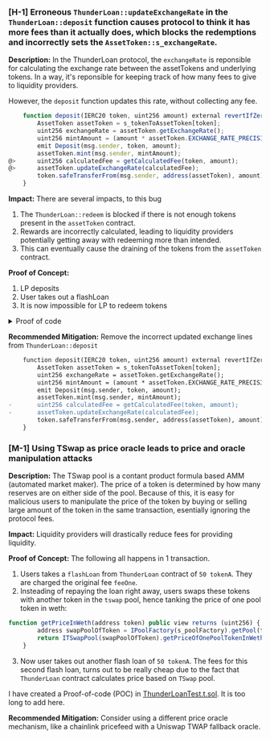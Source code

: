 ### [H-1] Erroneous `ThunderLoan::updateExchangeRate` in the `ThunderLoan::deposit` function causes protocol to think it has more fees than it actually does, which blocks the redemptions and incorrectly sets the `AssetToken::s_exchangeRate`.

**Description:** In the ThunderLoan protocol, the `exchangeRate` is reponsible for calculating the exchange rate between the assetTokens and underlying tokens. In a way, it's reponsible for keeping track of how many fees to give to liquidity providers.

However, the `deposit` function updates this rate, without collecting any fee.

```js
    function deposit(IERC20 token, uint256 amount) external revertIfZero(amount) revertIfNotAllowedToken(token) {
        AssetToken assetToken = s_tokenToAssetToken[token];
        uint256 exchangeRate = assetToken.getExchangeRate();
        uint256 mintAmount = (amount * assetToken.EXCHANGE_RATE_PRECISION()) / exchangeRate;
        emit Deposit(msg.sender, token, amount);
        assetToken.mint(msg.sender, mintAmount);
@>      uint256 calculatedFee = getCalculatedFee(token, amount);
@>      assetToken.updateExchangeRate(calculatedFee);
        token.safeTransferFrom(msg.sender, address(assetToken), amount);
    }
```

**Impact:** There are several impacts, to this bug

1. The `ThunderLoan::redeem` is blocked if there is not enough tokens present in the `assetToken` contract.
2. Rewards are incorrectly calculated, leading to liquidity providers potentially getting away with redeeming more than intended.
3. This can eventually cause the draining of the tokens from the `assetToken` contract.

**Proof of Concept:**

1. LP deposits
2. User takes out a flashLoan
3. It is now impossible for LP to redeem tokens

<details>
<summary>Proof of code</summary>

Paste this code in [ThunderLoanTest.t.sol](../test/unit//ThunderLoanTest.t.sol)

```js
function test_Redeem_After_Loan() external setAllowedToken hasDeposits {
        uint256 amountToBorrow = AMOUNT * 10;
        uint256 calculatedFee = thunderLoan.getCalculatedFee(tokenA, amountToBorrow);
        vm.startPrank(user);
        tokenA.mint(address(mockFlashLoanReceiver), calculatedFee);
        thunderLoan.flashloan(address(mockFlashLoanReceiver), tokenA, amountToBorrow, "");
        vm.stopPrank();

        //liquidityProvider tries to redeem the tokens
        vm.startPrank(liquidityProvider);
        //Redemption is expected to fail
        //Deposit => 1000e18
        //Fee => 0.3e18
        //Amount to redeem => 1000.3e18
        //Protocol trying to withdraw => 1003.3009e18
        thunderLoan.redeem(tokenA, type(uint256).max);
        vm.stopPrank();
    }

```

</details>

**Recommended Mitigation:** Remove the incorrect updated exchange lines from `ThunderLoan::deposit`

```diff
    function deposit(IERC20 token, uint256 amount) external revertIfZero(amount) revertIfNotAllowedToken(token) {
        AssetToken assetToken = s_tokenToAssetToken[token];
        uint256 exchangeRate = assetToken.getExchangeRate();
        uint256 mintAmount = (amount * assetToken.EXCHANGE_RATE_PRECISION()) / exchangeRate;
        emit Deposit(msg.sender, token, amount);
        assetToken.mint(msg.sender, mintAmount);
-       uint256 calculatedFee = getCalculatedFee(token, amount);
-       assetToken.updateExchangeRate(calculatedFee);
        token.safeTransferFrom(msg.sender, address(assetToken), amount);
    }
```

### [M-1] Using TSwap as price oracle leads to price and oracle manipulation attacks

**Description:** The TSwap pool is a contant product formula based AMM (automated market maker). The price of a token is determined by how many reserves are on either side of the pool. Because of this, it is easy for malicious users to manipulate the price of the token by buying or selling large amount of the token in the same transaction, esentially ignoring the protocol fees.

**Impact:** Liquidity providers will drastically reduce fees for providing liquidity.

**Proof of Concept:** The following all happens in 1 transaction.

1. Users takes a `flashLoan` from `ThunderLoan` contract of `50 tokenA`. They are charged the original fee `feeOne`.
2. Insteading of repaying the loan right away, users swaps these tokens with another token in the `tswap` pool, hence tanking the price of one pool token in weth:

```js
function getPriceInWeth(address token) public view returns (uint256) {
        address swapPoolOfToken = IPoolFactory(s_poolFactory).getPool(token);
        return ITSwapPool(swapPoolOfToken).getPriceOfOnePoolTokenInWeth();
    }
```

3. Now user takes out another flash loan of `50 tokenA`. The fees for this second flash loan, turns out to be really cheap due to the fact that `ThunderLoan` contract calculates price based on `TSwap` pool.

I have created a Proof-of-code (POC) in [ThunderLoanTest.t.sol](../test/unit/ThunderLoanTest.t.sol). It is too long to add here.

**Recommended Mitigation:** Consider using a different price oracle mechanism, like a chainlink pricefeed with a Uniswap TWAP fallback oracle.
